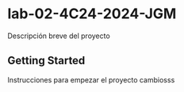 # lab-02-4C24-2024-JGM 

Descripción breve del proyecto

## Getting Started

Instrucciones para empezar el proyecto
cambiosss
